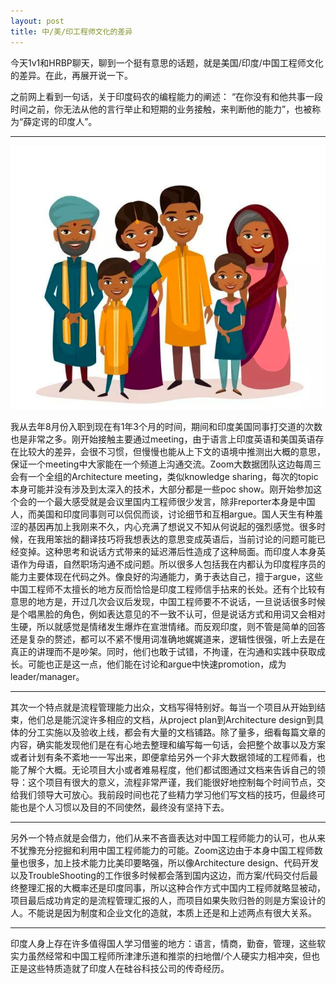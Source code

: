 ```yaml
---
layout: post
title: 中/美/印工程师文化的差异
---
```

今天1v1和HRBP聊天，聊到一个挺有意思的话题，就是美国/印度/中国工程师文化的差异。在此，再展开说一下。

之前网上看到一句话，关于印度码农的编程能力的阐述：
“在你没有和他共事一段时间之前，你无法从他的言行举止和短期的业务接触，来判断他的能力”，也被称为“薛定谔的印度人”。

---------------------
![](/assets/image/2023-11-03/1.png)


我从去年8月份入职到现在有1年3个月的时间，期间和印度美国同事打交道的次数也是非常之多。刚开始接触主要通过meeting，由于语言上印度英语和美国英语存在比较大的差异，会很不习惯，但慢慢也能从上下文的语境中推测出大概的意思，保证一个meeting中大家能在一个频道上沟通交流。Zoom大数据团队这边每周三会有一个全组的Architecture meeting，类似knowledge sharing，每次的topic本身可能并没有涉及到太深入的技术，大部分都是一些poc show。刚开始参加这个会的一个最大感受就是会议里国内工程师很少发言，除非reporter本身是中国人，而美国和印度同事则可以侃侃而谈，讨论细节和互相argue。国人天生有种羞涩的基因再加上我刚来不久，内心充满了想说又不知从何说起的强烈感觉。很多时候，在我用笨拙的翻译技巧将我想表达的意思变成英语后，当前讨论的问题可能已经变掉。这种思考和说话方式带来的延迟滞后性造成了这种局面。而印度人本身英语作为母语，自然职场沟通不成问题。所以很多人包括我在内都认为印度程序员的能力主要体现在代码之外。像良好的沟通能力，勇于表达自己，擅于argue，这些中国工程师不太擅长的地方反而恰恰是印度工程师信手拈来的长处。还有个比较有意思的地方是，开过几次会议后发现，中国工程师要不不说话，一旦说话很多时候是个唱黑脸的角色，例如表达意见的不一致不认可，但是说话方式和用词又会相对生硬，所以就感觉是情绪发生爆炸在宣泄情绪。而反观印度，则不管是简单的回答还是复杂的赘述，都可以不紧不慢用词准确地娓娓道来，逻辑性很强，听上去是在真正的讲理而不是吵架。同时，他们也敢于试错，不拘谨，在沟通和实践中获取成长。可能也正是这一点，他们能在讨论和argue中快速promotion，成为leader/manager。

---------------------

其次一个特点就是流程管理能力出众，文档写得特别好。每当一个项目从开始到结束，他们总是能沉淀许多相应的文档，从project plan到Architecture design到具体的分工实施以及验收上线，都会有大量的文档铺路。除了量多，细看每篇文章的内容，确实能发现他们是在有心地去整理和编写每一句话，会把整个故事以及方案或者计划有条不紊地一一写出来，即便拿给另外一个非大数据领域的工程师看，也能了解个大概。无论项目大小或者难易程度，他们都试图通过文档来告诉自己的领导：这个项目有很大的意义，流程非常严谨，我们能很好地控制每个时间节点，交给我们领导大可放心。我前段时间也花了些精力学习他们写文档的技巧，但最终可能也是个人习惯以及目的不同使然，最终没有坚持下去。

---------------------

另外一个特点就是会借力，他们从来不吝啬表达对中国工程师能力的认可，也从来不犹豫充分挖掘和利用中国工程师能力的可能。Zoom这边由于本身中国工程师数量也很多，加上技术能力比美印要略强，所以像Architecture design、代码开发以及TroubleShooting的工作很多时候都会落到国内这边，而方案/代码交付后最终整理汇报的大概率还是印度同事，所以这种合作方式中国内工程师就略显被动，项目最后成功肯定的是流程管理汇报的人，而项目如果失败归咎的则是方案设计的人。不能说是因为制度和企业文化的造就，本质上还是和上述两点有很大关系。

---------------------

印度人身上存在许多值得国人学习借鉴的地方：语言，情商，勤奋，管理，这些软实力虽然经常和中国工程师所津津乐道和推崇的扫地僧/个人硬实力相冲突，但也正是这些特质造就了印度人在硅谷科技公司的传奇经历。